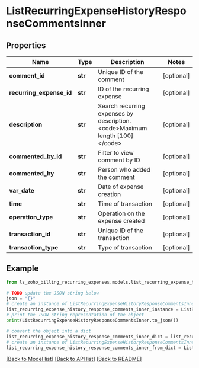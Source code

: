 # ListRecurringExpenseHistoryResponseCommentsInner


## Properties

Name | Type | Description | Notes
------------ | ------------- | ------------- | -------------
**comment_id** | **str** | Unique ID of the comment | [optional] 
**recurring_expense_id** | **str** | ID of the recurring expense | [optional] 
**description** | **str** | Search recurring expenses by description. &lt;code&gt;Maximum length [100]&lt;/code&gt; | [optional] 
**commented_by_id** | **str** | Filter to view comment by ID | [optional] 
**commented_by** | **str** | Person who added the comment | [optional] 
**var_date** | **str** | Date of expense creation | [optional] 
**time** | **str** | Time of transaction | [optional] 
**operation_type** | **str** | Operation on the expense created | [optional] 
**transaction_id** | **str** | Unique ID of the transaction | [optional] 
**transaction_type** | **str** | Type of transaction | [optional] 

## Example

```python
from ls_zoho_billing_recurring_expenses.models.list_recurring_expense_history_response_comments_inner import ListRecurringExpenseHistoryResponseCommentsInner

# TODO update the JSON string below
json = "{}"
# create an instance of ListRecurringExpenseHistoryResponseCommentsInner from a JSON string
list_recurring_expense_history_response_comments_inner_instance = ListRecurringExpenseHistoryResponseCommentsInner.from_json(json)
# print the JSON string representation of the object
print(ListRecurringExpenseHistoryResponseCommentsInner.to_json())

# convert the object into a dict
list_recurring_expense_history_response_comments_inner_dict = list_recurring_expense_history_response_comments_inner_instance.to_dict()
# create an instance of ListRecurringExpenseHistoryResponseCommentsInner from a dict
list_recurring_expense_history_response_comments_inner_from_dict = ListRecurringExpenseHistoryResponseCommentsInner.from_dict(list_recurring_expense_history_response_comments_inner_dict)
```
[[Back to Model list]](../README.md#documentation-for-models) [[Back to API list]](../README.md#documentation-for-api-endpoints) [[Back to README]](../README.md)


